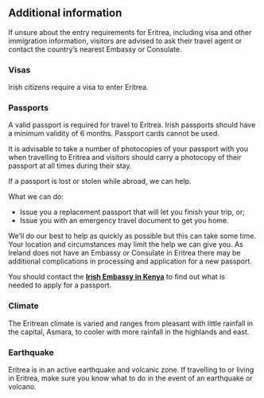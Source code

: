 ## Additional information

If unsure about the entry requirements for Eritrea, including visa and other immigration information, visitors are advised to ask their travel agent or contact the country’s nearest Embassy or Consulate.

### **Visas**

Irish citizens require a visa to enter Eritrea.

### **Passports**

A valid passport is required for travel to Eritrea. Irish passports should have a minimum validity of 6 months. Passport cards cannot be used.

It is advisable to take a number of photocopies of your passport with you when travelling to Eritrea and visitors should carry a photocopy of their passport at all times during their stay.

If a passport is lost or stolen while abroad, we can help.

What we can do:

* Issue you a replacement passport that will let you finish your trip, or;
* Issue you with an emergency travel document to get you home.

We’ll do our best to help as quickly as possible but this can take some time. Your location and circumstances may limit the help we can give you. As Ireland does not have an Embassy or Consulate in Eritrea there may be additional complications in processing and application for a new passport.

You should contact the [**Irish Embassy in Kenya**](/en/kenya/nairobi/) to find out what is needed to apply for a passport.

### **Climate**

The Eritrean climate is varied and ranges from pleasant with little rainfall in the capital, Asmara, to cooler with more rainfall in the highlands and east.

### **Earthquake**

Eritrea is in an active earthquake and volcanic zone. If travelling to or living in Eritrea, make sure you know what to do in the event of an earthquake or volcano.